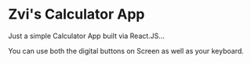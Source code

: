 # Zvi's Calculator App

Just a simple Calculator App built via React.JS...

You can use both the digital buttons on Screen as well as your keyboard. 

